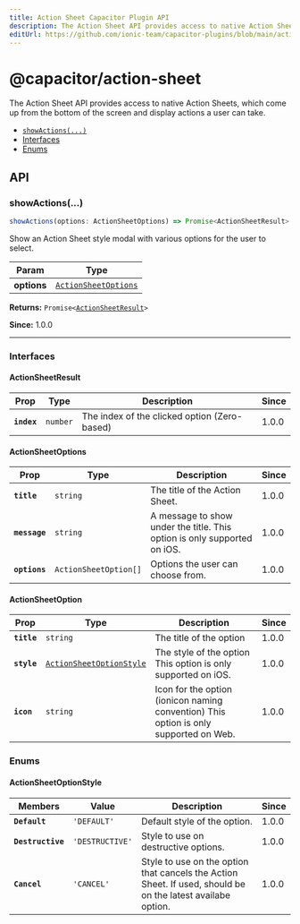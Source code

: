 ```yaml
---
title: Action Sheet Capacitor Plugin API
description: The Action Sheet API provides access to native Action Sheets, which come up from the bottom of the screen and display actions a user can take.
editUrl: https://github.com/ionic-team/capacitor-plugins/blob/main/action-sheet/src/definitions.ts
---
```


# @capacitor/action-sheet

The Action Sheet API provides access to native Action Sheets, which come up from the bottom of the screen and display actions a user can take.

<!--DOCGEN_INDEX_START-->

- [`showActions(...)`](#showactions)
- [Interfaces](#interfaces)
- [Enums](#enums)
<!--DOCGEN_INDEX_END-->

<!--DOCGEN_API_START-->
<!--Update the source file JSDoc comments and rerun docgen to update the docs below-->

## API

### showActions(...)

```typescript
showActions(options: ActionSheetOptions) => Promise<ActionSheetResult>
```

Show an Action Sheet style modal with various options for the user
to select.

| Param       | Type                                                              |
| ----------- | ----------------------------------------------------------------- |
| **options** | <code><a href="#actionsheetoptions">ActionSheetOptions</a></code> |

**Returns:** <code>Promise&lt;<a href="#actionsheetresult">ActionSheetResult</a>&gt;</code>

**Since:** 1.0.0

---

### Interfaces

#### ActionSheetResult

| Prop        | Type                | Description                                  | Since |
| ----------- | ------------------- | -------------------------------------------- | ----- |
| **`index`** | <code>number</code> | The index of the clicked option (Zero-based) | 1.0.0 |

#### ActionSheetOptions

| Prop          | Type                             | Description                                                              | Since |
| ------------- | -------------------------------- | ------------------------------------------------------------------------ | ----- |
| **`title`**   | <code>string</code>              | The title of the Action Sheet.                                           | 1.0.0 |
| **`message`** | <code>string</code>              | A message to show under the title. This option is only supported on iOS. | 1.0.0 |
| **`options`** | <code>ActionSheetOption[]</code> | Options the user can choose from.                                        | 1.0.0 |

#### ActionSheetOption

| Prop        | Type                                                                      | Description                                                                           | Since |
| ----------- | ------------------------------------------------------------------------- | ------------------------------------------------------------------------------------- | ----- |
| **`title`** | <code>string</code>                                                       | The title of the option                                                               | 1.0.0 |
| **`style`** | <code><a href="#actionsheetoptionstyle">ActionSheetOptionStyle</a></code> | The style of the option This option is only supported on iOS.                         | 1.0.0 |
| **`icon`**  | <code>string</code>                                                       | Icon for the option (ionicon naming convention) This option is only supported on Web. | 1.0.0 |

### Enums

#### ActionSheetOptionStyle

| Members           | Value                      | Description                                                                                                 | Since |
| ----------------- | -------------------------- | ----------------------------------------------------------------------------------------------------------- | ----- |
| **`Default`**     | <code>'DEFAULT'</code>     | Default style of the option.                                                                                | 1.0.0 |
| **`Destructive`** | <code>'DESTRUCTIVE'</code> | Style to use on destructive options.                                                                        | 1.0.0 |
| **`Cancel`**      | <code>'CANCEL'</code>      | Style to use on the option that cancels the Action Sheet. If used, should be on the latest availabe option. | 1.0.0 |

<!--DOCGEN_API_END-->
